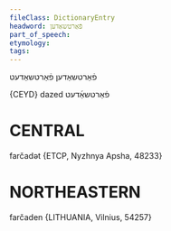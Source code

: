 ```yaml
---
fileClass: DictionaryEntry
headword: פֿאַרטשאַדען
part_of_speech: 
etymology: 
tags: 
---
```

פֿאַרטשאַדען
פֿאַרטשאַדעט

{CEYD}
dazed פֿאַרטשאַ֜דעט

CENTRAL
========

farčadət {ETCP, Nyzhnya Apsha, 48233}

NORTHEASTERN
==============

farčaden {LITHUANIA, Vilnius, 54257}